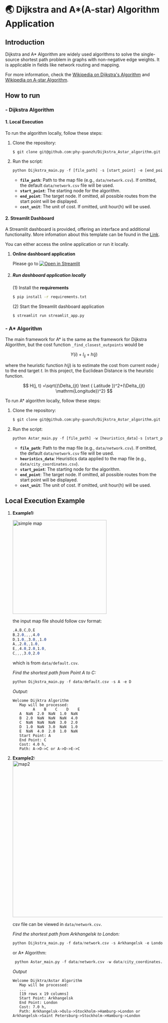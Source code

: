 # 🌏 Dijkstra and A*(A-star) Algorithm Application

## Introduction
Dijkstra and A* Algorithm are  widely used algorithms to solve the single-source shortest path problem in graphs with non-negative edge weights. It is applicable in fields like network routing and mapping.

For more information, check the [Wikipedia on Dijkstra's Algorithm](https://en.wikipedia.org/wiki/Dijkstra%27s_algorithm) 
and [Wikipedia on A-star Algorithm](https://en.wikipedia.org/wiki/A*_search_algorithm).

## How to run

### - Dijkstra Algorithm 

#### 1. Local Execution

To run the algorithm locally, follow these steps:

1. Clone the repository:
   ```bash
   $ git clone git@github.com:phy-guanzh/Dijkstra_Astar_algorithm.git
   ```
2. Run the script:
    ```python
   python Dijkstra_main.py -f [file_path] -s [start_point] -e [end_point] -u [cost_unit]
   ```
   
   - **`file_path`**: Path to the map file (e.g., `data/network.csv`). If omitted, the default `data/network.csv` file will be used.
   - **`start_point`**: The starting node for the algorithm.
   - **`end_point`**: The target node. If omitted, all possible routes from the start point will be displayed.
   - **`cost_unit`**: The unit of cost. If omitted, unit hour(h) will be used.

#### 2. Streamlit Dashboard

A Streamlit dashboard is provided, offering an interface and additional functionality. More infomation about this template can be found in the [Link](https://github.com/streamlit/gdp-dashboard-template).  

You can either access the online application or run it locally.

1. **Online dashboard application**

   Please go to [![Open in Streamlit](https://static.streamlit.io/badges/streamlit_badge_black_white.svg)](https://dashboard-dijkstra-zhe.streamlit.app/)

2. ##### Run dashboard application locally

   (1) Install the **requirements**

   ```bash
   $ pip install -r requirements.txt
   ```

   (2) Start the Streamlit dashboard application

   ```bash
   $ streamlit run streamlit_app.py
   ```

### - A* Algorithm 

The main framework for A* is the same as the framework for Dijkstra Algorithm, but the cost function `_find_closest_outpoints` would be 

$$Y(i) + l_{i j} + h(j)$$ 

where the heuristic function $h(j)$ is to estimate the cost from current node $j$ to the end target $t$. In this project, the Euclidean Distance is the heuristic function.

$$ H(j, t) =\sqrt{(\Delta_{jt} \text { Latitude })^2+(\Delta_{jt} \mathrm{Longitude})^2} $$

To run A* algorithm locally, follow these steps:

1. Clone the repository:
   ```bash
   $ git clone git@github.com:phy-guanzh/Dijkstra_Astar_algorithm.git
   ```
2. Run the script:
    ```python
   python Astar_main.py -f [file_path] -w [heuristics_data]-s [start_point] -e [end_point] -u [cost_unit]
   ```
   
   - **`file_path`**: Path to the map file (e.g., `data/network.csv`). If omitted, the default `data/network.csv` file will be used.
   - **`heuristics_data`**: Heuristics data applied to the map file (e.g., `data/city_coordinates.csv`). 
   - **`start_point`**: The starting node for the algorithm.
   - **`end_point`**: The target node. If omitted, all possible routes from the start point will be displayed.
   - **`cost_unit`**: The unit of cost. If omitted, unit hour(h) will be used.
   
## Local Execution Example

   1. **Example1:** <br>
   
      <img src="plots/Default_map1.png" alt="simple map" width="300">
   
      the input map file should follow csv format:  <br>

      ```css
      ,A,B,C,D,E
      B,2.0,,,,4.0
      D,1.0,,3.0,,1.0
      A,,2.0,,1.0,
      E,,4.0,2.0,1.0,
      C,,,,3.0,2.0
      ```
      which is from `data/default.csv`. <br>
   
      *Find the shortest path from Point A to C:*
      ```python
      python Dijkstra_main.py -f data/default.csv -s A -e D
      ```
        
      *Output:*
      ```
      Welcome Dijktra Algorithm
         Map will be processed: 
               A    B    C    D    E
         A  NaN  2.0  NaN  1.0  NaN
         B  2.0  NaN  NaN  NaN  4.0
         C  NaN  NaN  NaN  3.0  2.0
         D  1.0  NaN  3.0  NaN  1.0
         E  NaN  4.0  2.0  1.0  NaN
         Start Point: A 
         End Point: C 
         Cost: 4.0 h, 
         Path: A->D->C or A->D->E->C 
      ```
   
   
   2. **Example2:** <br>
   <img src = 'plots/Default_map2.png' alt = "map2" width = '500'> <br>
   
      csv file can be viewed in `data/network.csv`.

      *Find the shortest path from Arkhangelsk to London:*
   
      ```python
      python Dijkstra_main.py -f data/network.csv -s Arkhangelsk -e London
      ```
      or A* Algorithm:
      ```python
       python Astar_main.py -f data/network.csv -w data/city_coordinates.csv -s Arkhangelsk -e London
      ```
      *Output*
      ```
      Welcome Dijktra/Astar Algorithm
         Map will be processed: 
         ...
         [19 rows x 19 columns]
         Start Point: Arkhangelsk 
         End Point: London 
         Cost: 7.0 h, 
         Path: Arkhangelsk->Oulu->Stockholm->Hamburg->London or Arkhangelsk->Saint Petersburg->Stockholm->Hamburg->London 
      ```
      